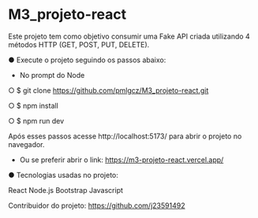 # M3_projeto-react

Este projeto tem como objetivo consumir uma Fake API criada utilizando 4 métodos HTTP (GET, POST, PUT, DELETE).

● Execute o projeto seguindo os passos abaixo:

- No prompt do Node

○ $ git clone https://github.com/pmlgcz/M3_projeto-react.git

○ $ npm install 

○ $ npm run dev

Após esses passos acesse http://localhost:5173/ para abrir o projeto no navegador.

- Ou se preferir abrir o link: https://m3-projeto-react.vercel.app/

● Tecnologias usadas no projeto:

React
Node.js
Bootstrap
Javascript

Contribuidor do projeto: https://github.com/j23591492
